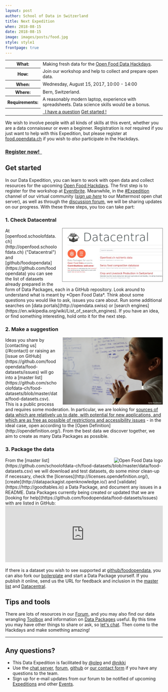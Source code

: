 ```yaml
---
layout: post
author: School of Data in Switzerland
title: Next Expedition
when: 2018-08-15
date: 2018-08-15
image: images/posts/food.jpg
style: style1
frontpage: true
---
```


<table>
<tr><th>What:</th><td>Making fresh data for the <a href="https://food.opendata.ch/#hackdays">Open Food Data Hackdays</a>.</td></tr>
<tr><th>How:</th><td>Join our workshop and help to collect and prepare open data.</td></tr>
<tr><th>When:</th><td>Wednesday, August 15, 2017, 10:00 - 14:00</td></tr>
<tr><th>Where:</th><td>Bern, Switzerland.</td></tr>
<tr><th>Requirements:</th><td>A reasonably modern laptop, experience with spreadsheets. Data science skills would be a bonus.</td></tr>
<tr><th></th><td><a href="/#contact" class="button special"><i style="color:white" class="fa fa-question-circle-o" aria-hidden="true"></i>&nbsp; I have a question</a>&nbsp;<a href="#getstarted" class="button">Get started ! <i style="color:#ed0" class="fa fa-lemon-o" aria-hidden="true"></i> <i style="color:#5d5" class="fa fa-lightbulb-o" aria-hidden="true"></i> <i style="color:#ff6943" class="fa fa-cutlery" aria-hidden="true"></i></a></td></tr>
</table>

<a name="register"></a>

We wish to involve people with all kinds of skills at this event, whether you are a data connaisseur or even a beginner. Registration is *not* required if you just want to help with this Expedition, but please register at [food.opendata.ch](http://food.opendata.ch) if you wish to _also_ participate in the Hackdays.

### <a href="https://www.eventbrite.de/e/food-data-prep-expedition-tickets-48829204465" class="button special">Register now! &nbsp;<i style="color:#ed0" class="fa fa-lemon-o fa-5" aria-hidden="true"></i></a>

<a name="getstarted"></a>
## Get started

In our Data Expedition, you can learn to work with open data and collect resources for the upcoming [Open Food Hackdays](http://food.opendata.ch). The first step is to register for the workshop at [Eventbrite](https://www.eventbrite.de/e/food-data-prep-expedition-tickets-48829204465). Meanwhile, in the [#Expedition](https://team.opendata.ch/food/channels/expedition) channel of our virtual community (*[sign up here](https://team.opendata.ch/signup_user_complete/?id=d5sor7paep8gtxtbah94yozjea)* to our Mattermost open chat server), as well as through the [discussion forum](https://forum.schoolofdata.ch/t/7-9-9-open-food-data-x-smart-kitchen-hackdays/422), we will be sharing updates on our progress. With these three steps, you too can take part:

### 1. Check Datacentral

<img align="right" style="margin-left:1em; border:1px solid grey" title="Screenshot of Datacentral" src="/images/posts/food-dc.jpg" width="320">
At [openfood.schoolofdata.ch](http://openfood.schoolofdata.ch) ("Datacentral") and [github/foodopendata](https://github.com/foodopendata) you can see the list of datasets already prepared in the form of Data Packages, each in a GitHub repository. Look around to understand what is meant by *Open Food Data*. Think about some questions you would like to ask, issues you care about. Run some additional searches on [data portals](http://opendata.swiss) or [search engines](https://en.wikipedia.org/wiki/List_of_search_engines). If you have an idea, or find something interesting, hold onto it for the next step.

### 2. Make a suggestion

<img align="right" style="margin-left:1em" title="Angelica by Sylvia Fredriksson" src="/images/camps/Angelica_sm_attributed.jpg" width="320">
Ideas you share by [contacting us](/#contact) or raising an [issue on GitHub](https://github.com/foodopendata/food-datasets/issues) will go into a [master list](https://github.com/schoolofdata-ch/food-datasets/blob/master/data/food-datasets.csv). This is a public process and requires some moderation. In particular, we are looking for <u>sources of data which are relatively up to date, with potential for new applications, and which are as free as possible of restrictions and accessibility issues</u> - in the ideal case, open according to the [Open Definition](http://opendefinition.org/). From the best data we discover together, we aim to create as many Data Packages as possible.

### 3. Package the data

<img align="right" style="margin-left:1em" title="Open Food Data logo" src="https://food.opendata.ch/wp-content/themes/food.opendata.ch/images/logo.png">
From the [master list](https://github.com/schoolofdata-ch/food-datasets/blob/master/data/food-datasets.csv) we will download and test datasets, do some minor clean-up if necessary, check the [licenses](http://licenses.opendefinition.org/), [create](http://datapackagist.openknowledge.io/) and [validate](https://http://goodtables.io) a Data Package, and document any issues in a README. Data Packages currently being created or updated that we are [looking for help](https://github.com/foodopendata/food-datasets/issues) with are listed in GitHub:
<iframe src="https://azu.github.io/github-issue-widget/?owner=foodopendata&repo=food-datasets&limit=5&random" allowtransparency="true" frameborder="0" scrolling="0" width="100%" height="180"></iframe>

If there is a dataset you wish to see supported at [github/foodopendata](https://github.com/foodopendata), you can also fork our [boilerplate](https://github.com/schoolofdata-ch/datapackage-boilerplate) and start a Data Package yourself. If you publish it online, send us the URL for feedback and inclusion in the [master list](https://github.com/schoolofdata-ch/food-datasets/blob/master/data/food-datasets.csv) and [Datacentral](http://openfood.schoolofdata.ch).

## Tips and tools

There are lots of resources in our [Forum](https://forum.schoolofdata.ch), and you may also find our data wrangling [Toolbox](http://toolbox.schoolofdata.ch) and information on [Data Packages](http://openfood.schoolofdata.ch/about/) useful. By this time you may have other things to share or ask, so [let's chat](/#contact). Then come to the Hackdays and make something amazing!

---
<a name="contact"></a>
## Any questions?

- This Data Expedition is facilitated by [@oleg](https://forum.schoolofdata.ch/users/oleg/) and [@nikki](https://forum.schoolofdata.ch/users/nikki/)
- Use the [chat server](https://team.opendata.ch), [forum](https://forum.schoolofdata.ch), [github](https://github.com/foodopendata/food-datasets/issues) or [our contact form](http://schoolofdata.ch#contact) if you have any questions to the team.
- Sign up for e-mail updates from our forum to be notified of upcoming [Expeditions](https://forum.schoolofdata.ch/c/expeditions) and other [Events](https://forum.schoolofdata.ch/c/events).
